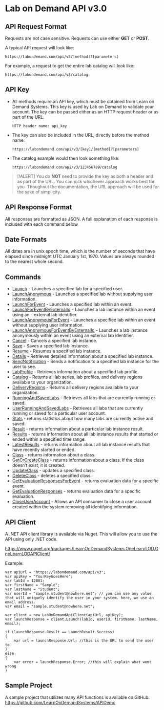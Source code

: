 # Lab on Demand API v3.0

## API Request Format

Requests are not case sensitive. Requests can use either **GET** or **POST**. 

A typical API request will look like:

`https://labondemand.com/api/v3/[method]?[parameters]`

For example, a request to get the entire lab catalog will look like:

`https://labondemand.com/api/v3/catalog`

## API Key
- All methods require an API key, which must be obtained from Learn on Demand Systems. This key is used by Lab on Demand to validate your account. The key can be passed either as an HTTP request header or as part of the URL.

    `HTTP header name: api_key`

- The key can also be included in the URL, directly before the method name:

    `https://labondemand.com/api/v3/[key]/[method]?[parameters]`

- The catalog example would then look something like:

    `https://labondemand.com/api/v3/123456789/catalog`

>[!ALERT] You do **NOT** need to provide the key as both a header and as part of the URL. You can pick whichever approach works best for you. Thoughout the documentation, the URL approach will be used for the sake of simplicity.

## API Response Format

All responses are formatted as JSON. A full explanation of each response is included with each command below.

## Date Formats

All dates are in unix epoch time, which is the number of seconds that have elapsed since midnight UTC January 1st, 1970. Values are always rounded to the nearest whole second.

## Commands
- [Launch](lod-api-launch.md) - Launches a specified lab for a specified user.
- [LaunchAnonymous](lod-api-launch-anonymous.md) - Launches a specified lab without supplying user information.
- [LaunchForEvent](lod-api-launch-for-event.md) - Launches a specified lab within an event.
- [LaunchForEventByExternalId](lod-api-launch-for-event-by-external-id.md) - Launches a lab instance within an event using an - external lab identifier.
- [LaunchAnonymousForEvent](lod-api-launch-anonymous-for-event.md) - Launches a specified lab within an event without supplying user information.
- [LaunchAnonymousForEventByExternalId](lod-api-launch-for-event-by-external-id.md) - Launches a lab instance anonymously within an event using an external lab identifier.
- [Cancel](lod-api-cancel.md) - Cancels a specified lab instance.
- [Save](lod-api-save.md) - Saves a specified lab instance.
- [Resume](lod-api-resume.md) - Resumes a specified lab instance.
- [Details](lod-api-details.md) - Retrieves detailed information about a specified lab instance.
- [SendNotification](lod-api-send-notification.md) - Sends a notification to a specified lab instance for the user to see.
- [LabProfile](lod-api-lab-profile.md) - Retrieves information about a specified lab profile.
- [Catalog](lod-api-catalog.md) - Returns all lab series, lab profiles, and delivery regions available to your organization.
- [DeliveryRegions](lod-api-delivery-regions.md) - Returns all delivery regions available to your organization.
- [RunningAndSavedLabs](lod-api-running-and-saved-labs.md) - Retrieves all labs that are currently running or saved.
- [UserRunningAndSavedLabs](lod-api-user-running-and-saved-labs.md) - Retrieves all labs that are currently running or saved for a particular user account.
- [Stats](lod-api-stats.md) - returns statistics about how many labs are currently active and saved.
- [Result](lod-api-result.md) - returns information about a particular lab instance result.
- [Results](lod-api-results.md) - returns information about all lab instance results that started or ended within a specified time range.
- [LatestResults](lod-api-latest-results.md) - returns information about all lab instance results that have recently started or ended.
- [Class](lod-api-class.md) - returns information about a class.
- [GetOrCreateClass](lod-api-get-or-create-class.md) - returns information about a class. If the class doesn’t exist, it is created.
- [UpdateClass](lod-api-update-class.md) - updates a specified class.
- [DeleteClass](lod-api-delete-class.md) - deletes a specified class.
- [GetEvaluationResponsesForEvent](lod-api-get-evaluations-responses-for-event.md) - returns evaluation data for a specific event.
- [GetEvaluationResponses](lod-api-get-evaluations-responses.md) - returns evaluation data for a specific evaluation.
- [CloseUserAccount](lod-api-close-user-account.md) - Allows an API consumer to close a user account created within the system removing all identifying information.

## API Client
A .NET API client library is available via Nuget. This will allow you to use the API using only .NET code. 

https://www.nuget.org/packages/LearnOnDemandSystems.OneLearnLOD.OneLearnLODAPIClient/ 

Example:

```
var apiUrl = "https://labondemand.com/api/v3";
var apiKey = "YourKeyGoesHere";
var labId = 12001; 
var firstName = "Sample";
var lastName = "Student";
var userId = "sample.student@nowhere.net"; // you can use any value that will uniquely identify the user in your system. here, we use an email address.
var email = "sample.student@nowhere.net";

var client = new LabOnDemandApiClient(apiUrl, apiKey);
var launchResponse = client.Launch(labId, userId, firstName, lastName, email);

if (launchResponse.Result == LaunchResult.Success)
{
    var url = launchResponse.Url; //this is the URL to send the user to
}
else
{
    var error = launchResponse.Error; //this will explain what went wrong
}
```

## Sample Project
A sample project that utilizes many API functions is available on GitHub. https://github.com/LearnOnDemandSystems/APIDemo
